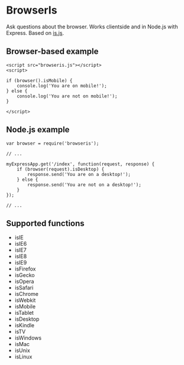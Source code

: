 BrowserIs
=========

Ask questions about the browser. Works clientside and in Node.js with Express. Based on [is.js](https://github.com/Cedriking/is.js).

Browser-based example
---------------------

    <script src="browseris.js"></script>
    <script>
    
    if (browser().isMobile) {
        console.log('You are on mobile!');
    } else {
        console.log('You are not on mobile!');
    }
    
    </script>

Node.js example
---------------

    var browser = require('browseris');
    
    // ...
    
    myExpressApp.get('/index', function(request, response) {
        if (browser(request).isDesktop) {
            response.send('You are on a desktop!');
        } else {
            response.send('You are not on a desktop!');
        }
    });
    
    // ...

Supported functions
-------------------

* isIE
* isIE6
* isIE7
* isIE8
* isIE9
* isFirefox
* isGecko
* isOpera
* isSafari
* isChrome
* isWebkit
* isMobile
* isTablet
* isDesktop
* isKindle
* isTV
* isWindows
* isMac
* isUnix
* isLinux
